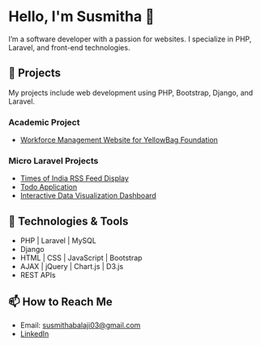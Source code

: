 
# Hello, I'm Susmitha 👋

I’m a software developer with a passion for websites. I specialize in PHP, Laravel, and front-end technologies.

## 🌟 Projects
My projects include web development using PHP, Bootstrap, Django, and Laravel.

### Academic Project
-  [Workforce Management Website for YellowBag Foundation](https://www.linkedin.com/in/susmitha-b-it/)

### Micro Laravel Projects
- [Times of India RSS Feed Display](https://github.com/Susmitha-IT/Laravel-RSS-Feed-Display)
- [Todo Application](https://github.com/Susmitha-IT/Todo-App-APIs-System-using-Laravel)
- [Interactive Data Visualization Dashboard](https://github.com/Susmitha-IT/Interactive-Data-Visualization-Dashboard)

## 🔧 Technologies & Tools
- PHP | Laravel | MySQL
- Django
- HTML | CSS | JavaScript | Bootstrap
- AJAX | jQuery | Chart.js | D3.js
- REST APIs

## 📫 How to Reach Me
- Email: susmithabalaji03@gmail.com
- [LinkedIn](https://www.linkedin.com/in/susmitha-b-it/)

<!--
**Susmitha-IT/Susmitha-IT** is a ✨ _special_ ✨ repository because its `README.md` (this file) appears on your GitHub profile.

Here are some ideas to get you started:

- 🔭 I’m currently working on ...
- 🌱 I’m currently learning ...
- 👯 I’m looking to collaborate on ...
- 🤔 I’m looking for help with ...
- 💬 Ask me about ...
- 📫 How to reach me: ...
- 😄 Pronouns: ...
- ⚡ Fun fact: ...
-->
